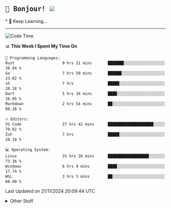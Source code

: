 
<h2>
    <samp>🎉 Bonjour!  <img src="https://media.giphy.com/media/mGcNjsfWAjY5AEZNw6/giphy.gif" width="50"></samp>
</h2>
* 🧐 Keep Learning...
<hr>

<!--START_SECTION:waka-->
![Code Time](http://img.shields.io/badge/Code%20Time-3%2C284%20hrs%2015%20mins-blue)

📊 **This Week I Spent My Time On** 

```text
💬 Programming Languages: 
Rust                     9 hrs 21 mins       ███████░░░░░░░░░░░░░░░░░░   26.94 % 
Go                       7 hrs 59 mins       ██████░░░░░░░░░░░░░░░░░░░   23.02 % 
sh                       7 hrs               █████░░░░░░░░░░░░░░░░░░░░   20.18 % 
Dart                     5 hrs 34 mins       ████░░░░░░░░░░░░░░░░░░░░░   16.05 % 
Markdown                 2 hrs 54 mins       ██░░░░░░░░░░░░░░░░░░░░░░░   08.38 % 

🔥 Editors: 
VS Code                  27 hrs 42 mins      ████████████████████░░░░░   79.82 % 
Zsh                      7 hrs               █████░░░░░░░░░░░░░░░░░░░░   20.18 % 

💻 Operating System: 
Linux                    25 hrs 28 mins      ██████████████████░░░░░░░   73.36 % 
Windows                  6 hrs 9 mins        ████░░░░░░░░░░░░░░░░░░░░░   17.74 % 
WSL                      3 hrs 5 mins        ██░░░░░░░░░░░░░░░░░░░░░░░   08.90 % 
```


 Last Updated on 21/11/2024 20:09:44 UTC
<!--END_SECTION:waka-->

<details >
    <summary>Other Stuff</summary>
<p align="center">
    <img src="https://api.githubtrends.io/user/svg/XmchxUp/langs?time_range=one_year&include_private=True&theme=classic" />
    <img src="https://api.githubtrends.io/user/svg/XmchxUp/repos?time_range=one_year&include_private=True&theme=classic" />
</p>

<table align="center">
  <tr>
    <td width="50%">
     <img width="100%" src="./github-metrics.svg">
    </td>
    <td width="50%">
     <img width="100%" src="./github-metrics/achievements.compact.svg" />
     <img width="100%" src="./github-metrics/wakatime.svg" />
     <img width="100%" src="./github-metrics/stars.svg" />
     <img width="100%" src="https://github-profile-trophy.vercel.app/?username=xmchxup" />
     <img height="110rem" src="https://github-readme-stats.vercel.app/api?username=xmchxup&hide_border=true&show_icons=true&include_all_commits=true&bg_color=0,EC6C6C,FFD479,FFFC79,73FA79&theme=graywhite&locale=en" />
     <img height="110rem" src="https://github-readme-stats.vercel.app/api/top-langs/?username=xmchxup&hide=css,scss,html&langs_count=8&hide_border=true&layout=compact&bg_color=0,73FA79,73FDFF,D783FF&theme=graywhite&locale=en" />
     <img width="100%" src="https://github-readme-streak-stats.herokuapp.com/?user=XmchxUp" />
    </td>
  </tr>
</table>

<!-- GitHub Activity Graph -->
<!--
<table align="center">
  <tr>
    <td colspan="2">
      <img width="100%" src="https://github-readme-activity-graph.vercel.app/graph?username=xmchxup&area=true&hide_border=true&theme=redical" />
    </td>
  </tr>
</table>

</details>
-->

<hr>


<p align="center">
    <i>You can learn anything!</i>
    <p align="center">
        <img src="https://visitor-badge.laobi.icu/badge?page_id=xmchxup" alt="visitor badge"/>       
    </p>
</p>

<!--
<picture>
  <source media="(prefers-color-scheme: dark)" srcset="https://raw.githubusercontent.com/XmchxUp/XmchxUp/output/github-snake-dark.svg" />
  <source media="(prefers-color-scheme: light)" srcset="https://raw.githubusercontent.com/XmchxUp/XmchxUp/output/github-snake.svg" />
  <img alt="github-snake" src="https://raw.githubusercontent.com/XmchxUp/XmchxUp/output/github-snake.svg" />
</picture>
-->
